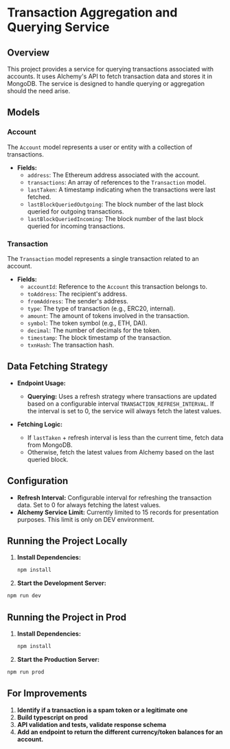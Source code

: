 # Transaction Aggregation and Querying Service

## Overview

This project provides a service for querying transactions associated with accounts. It uses Alchemy's API to fetch transaction data and stores it in MongoDB. The service is designed to handle querying or aggregation should the need arise.

## Models

### Account

The `Account` model represents a user or entity with a collection of transactions.

- **Fields:**
  - `address`: The Ethereum address associated with the account.
  - `transactions`: An array of references to the `Transaction` model.
  - `lastTaken`: A timestamp indicating when the transactions were last fetched.
  - `lastBlockQueriedOutgoing`: The block number of the last block queried for outgoing transactions.
  - `lastBlockQueriedIncoming`: The block number of the last block queried for incoming transactions.

### Transaction

The `Transaction` model represents a single transaction related to an account.

- **Fields:**
  - `accountId`: Reference to the `Account` this transaction belongs to.
  - `toAddress`: The recipient's address.
  - `fromAddress`: The sender's address.
  - `type`: The type of transaction (e.g., ERC20, internal).
  - `amount`: The amount of tokens involved in the transaction.
  - `symbol`: The token symbol (e.g., ETH, DAI).
  - `decimal`: The number of decimals for the token.
  - `timestamp`: The block timestamp of the transaction.
  - `txnHash`: The transaction hash.

## Data Fetching Strategy

- **Endpoint Usage:**

  - **Querying:** Uses a refresh strategy where transactions are updated based on a configurable interval `TRANSACTION_REFRESH_INTERVAL`. If the interval is set to 0, the service will always fetch the latest values.

- **Fetching Logic:**
  - If `lastTaken` + refresh interval is less than the current time, fetch data from MongoDB.
  - Otherwise, fetch the latest values from Alchemy based on the last queried block.

## Configuration

- **Refresh Interval:** Configurable interval for refreshing the transaction data. Set to 0 for always fetching the latest values.
- **Alchemy Service Limit:** Currently limited to 15 records for presentation purposes. This limit is only on DEV environment.

## Running the Project Locally

1. **Install Dependencies:**

   ```bash
   npm install
   ```

2. **Start the Development Server:**

```bash
npm run dev
```

## Running the Project in Prod

1. **Install Dependencies:**

   ```bash
   npm install
   ```

2. **Start the Production Server:**

```bash
npm run prod
```

## For Improvements

1. **Identify if a transaction is a spam token or a legitimate one**
2. **Build typescript on prod**
3. **API validation and tests, validate response schema**
4. **Add an endpoint to return the different currency/token balances for an account.**
